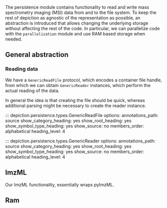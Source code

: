 The persistence module contains functionality to read and write mass spectrometry imaging (MSI) data from and to the file system.
To keep the rest of depiction as agnostic of the representation as possible, an abstraction is introduced that allows changing the underlying storage without affecting the rest of the code.
In particular, we can parallelize code with the `parallelization` module and use RAM based storage when needed.

## General abstraction

### Reading data

We have a `GenericReadFile` protocol, which encodes a container file handle, from which we can obtain `GenericReader` instances,
which perform the actual reading of the data.

In general the idea is that creating the file should be quick, whereas additional parsing might be necessary to create the reader instance.

::: depiction.persistence.types.GenericReadFile
    options:
        annotations_path: source
        show_category_heading: yes
        show_root_heading: yes
        show_symbol_type_heading: yes
        show_source: no
        members_order: alphabetical
        heading_level: 4

::: depiction.persistence.types.GenericReader
    options:
        annotations_path: source
        show_category_heading: yes
        show_root_heading: yes
        show_symbol_type_heading: yes
        show_source: no
        members_order: alphabetical
        heading_level: 4

## ImzML

Our ImzML functionality, essentially wraps pyImzML.

## Ram
